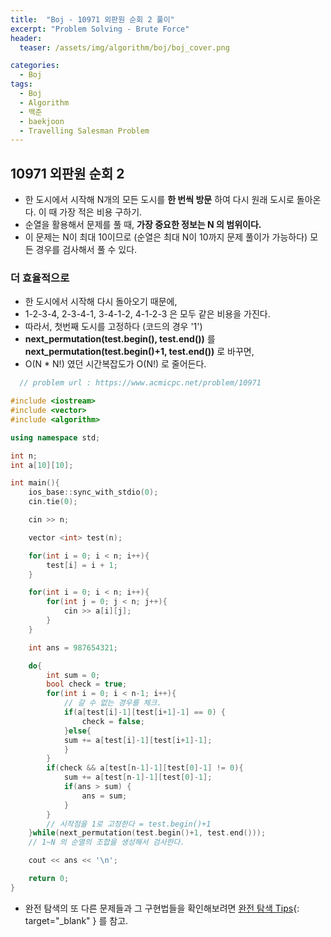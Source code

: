 ```yaml
---
title:  "Boj - 10971 외판원 순회 2 풀이"
excerpt: "Problem Solving - Brute Force"
header:
  teaser: /assets/img/algorithm/boj/boj_cover.png

categories:
  - Boj
tags:
  - Boj
  - Algorithm
  - 백준
  - baekjoon
  - Travelling Salesman Problem
---
```

## 10971 외판원 순회 2

- 한 도시에서 시작해 N개의 모든 도시를 __한 번씩 방문__ 하여 다시 원래 도시로 돌아온다. 이 때 가장 적은 비용 구하기.
- 순열을 활용해서 문제를 풀 때, __가장 중요한 정보는 N 의 범위이다.__
- 이 문제는 N이 최대 10이므로 (순열은 최대 N이 10까지 문제 풀이가 가능하다) 모든 경우를 검사해서 풀 수 있다.

### 더 효율적으로

- 한 도시에서 시작해 다시 돌아오기 때문에,
- 1-2-3-4, 2-3-4-1, 3-4-1-2, 4-1-2-3 은 모두 같은 비용을 가진다.
- 따라서, 첫번째 도시를 고정하다 (코드의 경우 '1')
- __next_permutation(test.begin(), test.end())__ 를 __next_permutation(test.begin()+1, test.end())__ 로 바꾸면,
- O(N * N!) 였던 시간복잡도가 O(N!) 로 줄어든다.

```cpp
  // problem url : https://www.acmicpc.net/problem/10971

#include <iostream>
#include <vector>
#include <algorithm>

using namespace std;

int n;
int a[10][10];

int main(){
    ios_base::sync_with_stdio(0);
    cin.tie(0);

    cin >> n;

    vector <int> test(n);

    for(int i = 0; i < n; i++){
        test[i] = i + 1;
    }

    for(int i = 0; i < n; i++){
        for(int j = 0; j < n; j++){
            cin >> a[i][j];
        }
    }

    int ans = 987654321;

    do{
        int sum = 0;
        bool check = true;
        for(int i = 0; i < n-1; i++){
            // 갈 수 없는 경우를 체크. 
            if(a[test[i]-1][test[i+1]-1] == 0) {
                check = false;
            }else{
            sum += a[test[i]-1][test[i+1]-1];
            }
        }
        if(check && a[test[n-1]-1][test[0]-1] != 0){
            sum += a[test[n-1]-1][test[0]-1];
            if(ans > sum) {
                ans = sum;
            }
        }
        // 시작점을 1로 고정한다 = test.begin()+1
    }while(next_permutation(test.begin()+1, test.end()));
    // 1~N 의 순열의 조합을 생성해서 검사한다.

    cout << ans << '\n';

    return 0;
}
```

- 완전 탐색의 또 다른 문제들과 그 구현법들을 확인해보려면 [완전 탐색 Tips](https://hyunjae-lee.github.io/problem%20solving/bruteforce/){: target="_blank" } 를 참고.

